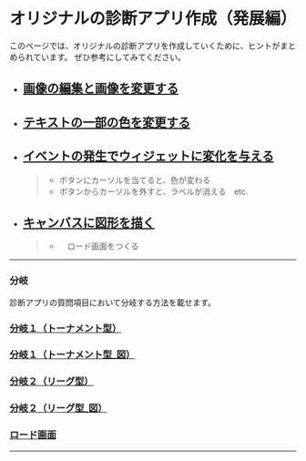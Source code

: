 # オリジナルの診断アプリ作成（発展編）
このページでは、オリジナルの診断アプリを作成していくために、ヒントがまとめられています。
ぜひ参考にしてみてください。


- ## [画像の編集と画像を変更する](Image)<br>
- ## [テキストの一部の色を変更する](Text)<br>
- ## [イベントの発生でウィジェットに変化を与える](Event)<br>
  > - ボタンにカーソルを当てると、色が変わる
  > - ボタンからカーソルを外すと、ラベルが消える　etc.
- ## [キャンバスに図形を描く](Shape)<br>
  > - 　ロード画面をつくる

---

### 分岐
診断アプリの質問項目において分岐する方法を載せます。<br>

### [分岐１（トーナメント型）](https://github.com/UC-k/Python_App/blob/main/branch.py)
### [分岐１（トーナメント型_図）](https://github.com/UC-k/Python_App/blob/main/branch1.png)
### [分岐２（リーグ型）](https://github.com/UC-k/Python_App/blob/main/count.py)
### [分岐２（リーグ型_図）](https://github.com/UC-k/Python_App/blob/main/branch2.png)
### [ロード画面](https://github.com/UC-k/Python_App/blob/main/question/shindan.py)

---
